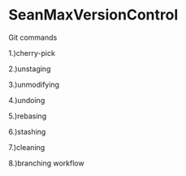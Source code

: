 # SeanMaxVersionControl

Git commands

1.)cherry-pick

2.)unstaging

3.)unmodifying

4.)undoing

5.)rebasing

6.)stashing

7.)cleaning

8.)branching workflow
